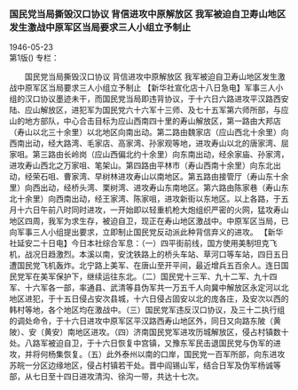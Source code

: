 ### 国民党当局撕毁汉口协议  背信进攻中原解放区  我军被迫自卫寿山地区发生激战中原军区当局要求三人小组立予制止  

1946-05-23  
第1版()
专栏：

　　国民党当局撕毁汉口协议
    背信进攻中原解放区
    我军被迫自卫寿山地区发生激战中原军区当局要求三人小组立予制止
    【新华社宣化店十八日急电】军事三人小组的汉口协议墨迹未干，而国民党当局即违背协议，于十六日六路进攻平汉路西安陆、应山解放区，进犯军为国民党六十六军十三师、及七十五军第六师所部，与应山的地方部队，中心合击目标为应山西南四十里的寿山解放区，第一路由大邦店（寿山以北三十余里）以北地区向南出动。第二路由魏家店（应山西北十余里）向西南出动，经大路湾、毛家店、高家湾、孙家观等地，进攻寿山以北的唐家湾、屈家咀。第三路由长岭岗（应山西偏北约十余里）向东南出动，经余家庙、孙家湾，进攻寿山西北之万家咀、笔架山。第四路由平林市（寿山西南十余里）向东北出动，经荣石咀、曹家湾、早树林进攻寿山以南地区。第五路由接管厅（寿山东十余里）向西出动，经桥头湾、栗树湾、进攻寿山东南地区。第六路由陈家巷（寿山东北十余里）向西南出动，经王家湾、陈家咀，进攻新街以东地区。以上各路，于五月十六日午前八时同时进攻，一开始即以轻重机枪大炮组织严密的火网，猛攻寿山地区四周，我军为求生存，被迫自卫，现正在寿山地区激战中。中原军区当局，已向军事三人小组提出要求，立即制止国民党反动派此种背信弃义的进攻。
    【新华社延安二十日电】今日本社综合军息：（一）四平街前线，国方使用美制坦克飞机，战况日趋激烈。本溪以南，安沈铁路上的桥头车站、草河口等车站，四日五日遭国民党飞机轰炸。北宁路上美军、在唐山至开平间，最近增兵五百余人。连日国民党军在美军保护下，继续运往东北。（二）国民党十三军、九十二军、九十四军、十六军各一部，率通县、武清等县伪军共一万五千人向冀中解放区永定河以北地区进犯，于十五日侵占安次县城，十六日侵占固安以北的庞各庄，及安次以西的韩村等地，各个地区均在激战中。（三）国民党军违反汉口协议，及三十二执行组的调处命令，于十六日进攻中原军区平汉路西寿山地区外，同日又向路东陂（黄陂）、安（黄安）南地区进攻。（四）济南国民党军进攻历城解放区，侵占村镇数十处。八路军被迫自卫，于十六日恢复中宫镇，又豫东军民击退国民党与伪军的进攻，并将何杨集恢复。（五）此外泰州以南的口岸，国民党一百军所部，向东进攻苏皖一分区边缘地区，侵占村镇若干处。晋中阎锡山军，结合日军及伪军杨诚等部，从七日至十四日进攻清沟、徐沟一带，共达十七次。  
